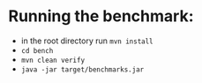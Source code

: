 # Running the benchmark:

* in the root directory run `mvn install`
* `cd bench`
* `mvn clean verify`
* `java -jar target/benchmarks.jar`